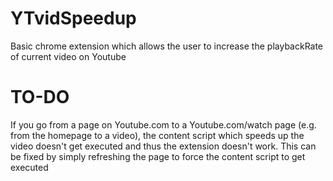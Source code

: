 # YTvidSpeedup
Basic chrome extension which allows the user to increase the playbackRate of current video on Youtube

# TO-DO
If you go from a page on Youtube.com to a Youtube.com/watch page (e.g. from the homepage to a video), the content script which speeds up the video doesn't get executed and thus the extension doesn't work.
This can be fixed by simply refreshing the page to force the content script to get executed
